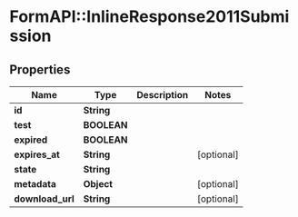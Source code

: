 # FormAPI::InlineResponse2011Submission

## Properties
Name | Type | Description | Notes
------------ | ------------- | ------------- | -------------
**id** | **String** |  | 
**test** | **BOOLEAN** |  | 
**expired** | **BOOLEAN** |  | 
**expires_at** | **String** |  | [optional] 
**state** | **String** |  | 
**metadata** | **Object** |  | [optional] 
**download_url** | **String** |  | [optional] 


